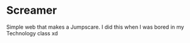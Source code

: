# Screamer
Simple web that makes a Jumpscare. I did this when I was bored in my Technology class xd
